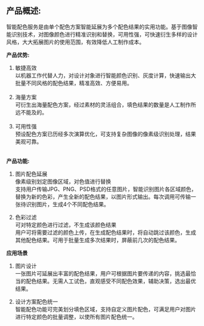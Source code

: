 ## 产品概述:<br>
智能配色服务是由单个配色方案智能延展为多个配色结果的实用功能。基于图像智能识别技术，对图像颜色进行精准识别和替换，可用性强，可快速衍生多样的设计风格，大大拓展图片的使用范围，有效降低人工制作成本。

**产品优势:**
1.	敏捷高效<br>
以机器工作代替人力，对设计对象进行智能颜色识别、灰度计算，快速输出大批量不同风格的配色结果，精准高效、方便易用。<br><br>
2.	海量方案<br>
可衍生出海量配色方案，经过素材的灵活组合，填色结果的数量是人工制作所远不能及的。<br><br>
3.	可用性强<br>
预设配色方案已历经多次演算优化，可支持复杂图像的像素级识别处理，结果美观可靠。<br><br>

**产品功能:**
1. 图片配色延展<br>
像素级别划定图像区域，对色值进行替换<br>
支持用户传输JPG、PNG、PSD格式的任意图片，智能识别图片各区域颜色，替换为新的色彩，产生全新的配色结果，以图片形式输出。每次调用可传输一张待识别图片，生成4个不同配色结果。

2. 色彩过滤<br>
可对特定颜色进行过滤，不生成该颜色结果<br>
用户可将需要过滤的颜色上传，在生成配色结果时，将自动跳过该颜色，生成其他配色结果。可用于批量生成多次结果时，屏蔽前几次的配色结果。

**应用场景**
1. 图片设计<br>
一张图片可延展出丰富的配色结果，用户可根据图片要传递的内容，挑选最恰当的配色结果。无需人工试色，直观感受不同配色效果，辅助决策，选出最优结果。<br>

2. 设计方案配色统一<br>
智能配色功能可完美划分填色区域，支持自定义图片配色，可满足用户对图片进行特定颜色的批量调整，以使所有图片配色统一。<br>


